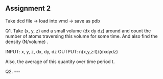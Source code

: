 ## Assignment 2

Take dcd file -> load into vmd -> save as pdb

Q1. Take (x, y, z) and a small volume (dx dy dz) around and count the number of
atoms traversing this volume for some time. And also find the density (N/volume)
.

INPUT: x, y, z, dx, dy, dz 
OUTPUT: n(x,y,z:t)/(dxdydz)

Also, the average of this quantity over time period t.

Q2.  --- 
